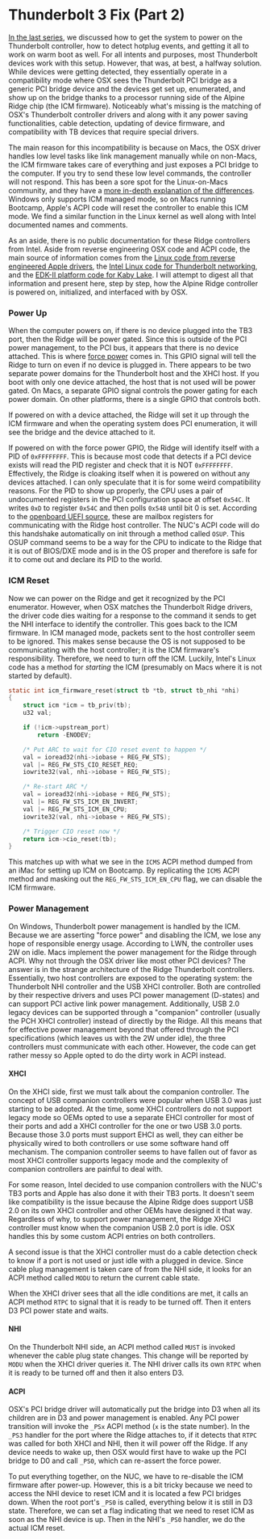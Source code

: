 # Thunderbolt 3 Fix \(Part 2\)

[In the last series](thunderbolt-3-fix.md), we discussed how to get the system to power on the Thunderbolt controller, how to detect hotplug events, and getting it all to work on warm boot as well. For all intents and purposes, most Thunderbolt devices work with this setup. However, that was, at best, a halfway solution. While devices were getting detected, they essentially operate in a compatibility mode where OSX sees the Thunderbolt PCI bridge as a generic PCI bridge device and the devices get set up, enumerated, and show up on the bridge thanks to a processor running side of the Alpine Ridge chip \(the ICM firmware\). Noticeably what's missing is the matching of OSX's Thunderbolt controller drivers and along with it any power saving functionalities, cable detection, updating of device firmware, and compatibility with TB devices that require special drivers.

The main reason for this incompatibility is because on Macs, the OSX driver handles low level tasks like link management manually while on non-Macs, the ICM firmware takes care of everything and just exposes a PCI bridge to the computer. If you try to send these low level commands, the controller will not respond. This has been a sore spot for the Linux-on-Macs community, and they have a [more in-depth explanation of the differences](https://lwn.net/Articles/707616/). Windows only supports ICM managed mode, so on Macs running Bootcamp, Apple's ACPI code will reset the controller to enable this ICM mode. We find a similar function in the Linux kernel as well along with Intel documented names and comments.

As an aside, there is no public documentation for these Ridge controllers from Intel. Aside from reverse engineering OSX code and ACPI code, the main source of information comes from the [Linux code from reverse engineered Apple drivers](https://github.com/intel/thunderbolt-software-kernel-tree/tree/master/drivers/thunderbolt), the [Intel Linux code for Thunderbolt networking](https://github.com/intel/thunderbolt-software-kernel-tree/tree/networking/drivers/thunderbolt/icm), and the [EDK-II platform code for Kaby Lake](https://github.com/tianocore/edk2-platforms/tree/master/Platform/Intel/KabylakeOpenBoardPkg/Features/Tbt). I will attempt to digest all that information and present here, step by step, how the Alpine Ridge controller is powered on, initialized, and interfaced with by OSX.

### Power Up

When the computer powers on, if there is no device plugged into the TB3 port, then the Ridge will be power gated. Since this is outside of the PCI power management, to the PCI bus, it appears that there is no device attached. This is where [force power](thunderbolt-3-fix.md#force-power) comes in. This GPIO signal will tell the Ridge to turn on even if no device is plugged in. There appears to be two separate power domains for the Thunderbolt host and the XHCI host. If you boot with only one device attached, the host that is not used will be power gated. On Macs, a separate GPIO signal controls the power gating for each power domain. On other platforms, there is a single GPIO that controls both.

If powered on with a device attached, the Ridge will set it up through the ICM firmware and when the operating system does PCI enumeration, it will see the bridge and the device attached to it.

If powered on with the force power GPIO, the Ridge will identify itself with a PID of `0xFFFFFFFF`. This is because most code that detects if a PCI device exists will read the PID register and check that it is NOT `0xFFFFFFFF`. Effectively, the Ridge is cloaking itself when it is powered on without any devices attached. I can only speculate that it is for some weird compatibility reasons. For the PID to show up properly, the CPU uses a pair of undocumented registers in the PCI configuration space at offset `0x54C`. It writes `0xD` to register `0x54C` and then polls `0x548` until bit 0 is set. According to the [openboard UEFI source](https://github.com/tianocore/edk2-platforms/blob/master/Platform/Intel/KabylakeOpenBoardPkg/Features/Tbt/Include/Library/TbtCommonLib.h#L17-L18), these are mailbox registers for communicating with the Ridge host controller. The NUC's ACPI code will do this handshake automatically on init through a method called `OSUP`. This OSUP command seems to be a way for the CPU to indicate to the Ridge that it is out of BIOS/DXE mode and is in the OS proper and therefore is safe for it to come out and declare its PID to the world.

### ICM Reset

Now we can power on the Ridge and get it recognized by the PCI enumerator. However, when OSX matches the Thunderbolt Ridge drivers, the driver code dies waiting for a response to the command it sends to get the NHI interface to identify the controller. This goes back to the ICM firmware. In ICM managed mode, packets sent to the host controller seem to be ignored. This makes sense because the OS is not supposed to be communicating with the host controller; it is the ICM firmware's responsibility. Therefore, we need to turn off the ICM. Luckily, Intel's Linux code has a method for _starting_ the ICM \(presumably on Macs where it is not started by default\).

```c
static int icm_firmware_reset(struct tb *tb, struct tb_nhi *nhi)
{
    struct icm *icm = tb_priv(tb);
    u32 val;

    if (!icm->upstream_port)
        return -ENODEV;

    /* Put ARC to wait for CIO reset event to happen */
    val = ioread32(nhi->iobase + REG_FW_STS);
    val |= REG_FW_STS_CIO_RESET_REQ;
    iowrite32(val, nhi->iobase + REG_FW_STS);

    /* Re-start ARC */
    val = ioread32(nhi->iobase + REG_FW_STS);
    val |= REG_FW_STS_ICM_EN_INVERT;
    val |= REG_FW_STS_ICM_EN_CPU;
    iowrite32(val, nhi->iobase + REG_FW_STS);

    /* Trigger CIO reset now */
    return icm->cio_reset(tb);
}
```

This matches up with what we see in the `ICMS` ACPI method dumped from an iMac for setting up ICM on Bootcamp. By replicating the `ICMS` ACPI method and masking out the `REG_FW_STS_ICM_EN_CPU` flag, we can disable the ICM firmware.

### Power Management

On Windows, Thunderbolt power management is handled by the ICM. Because we are asserting "force power" and disabling the ICM, we lose any hope of responsible energy usage. According to LWN, the controller uses 2W on idle. Macs implement the power management for the Ridge through ACPI. Why not through the OSX driver like most other PCI devices? The answer is in the strange architecture of the Ridge Thunderbolt controllers. Essentially, two host controllers are exposed to the operating system: the Thunderbolt NHI controller and the USB XHCI controller. Both are controlled by their respective drivers and uses PCI power management \(D-states\) and can support PCI active link power management. Additionally, USB 2.0 legacy devices can be supported through a "companion" controller \(usually the PCH XHCI controller\) instead of directly by the Ridge. All this means that for effective power management beyond that offered through the PCI specifications \(which leaves us with the 2W under idle\), the three controllers must communicate with each other. However, the code can get rather messy so Apple opted to do the dirty work in ACPI instead.

#### XHCI

On the XHCI side, first we must talk about the companion controller. The concept of USB companion controllers were popular when USB 3.0 was just starting to be adopted. At the time, some XHCI controllers do not support legacy mode so OEMs opted to use a separate EHCI controller for most of their ports and add a XHCI controller for the one or two USB 3.0 ports. Because those 3.0 ports must support EHCI as well, they can either be physically wired to both controllers or use some software hand off mechanism. The companion controller seems to have fallen out of favor as most XHCI controller supports legacy mode and the complexity of companion controllers are painful to deal with.

For some reason, Intel decided to use companion controllers with the NUC's TB3 ports and Apple has also done it with their TB3 ports. It doesn't seem like compatibility is the issue because the Alpine Ridge does support USB 2.0 on its own XHCI controller and other OEMs have designed it that way. Regardless of why, to support power management, the Ridge XHCI controller must know when the companion USB 2.0 port is idle. OSX handles this by some custom ACPI entries on both controllers.

A second issue is that the XHCI controller must do a cable detection check to know if a port is not used or just idle with a plugged in device. Since cable plug management is taken care of from the NHI side, it looks for an ACPI method called `MODU` to return the current cable state.

When the XHCI driver sees that all the idle conditions are met, it calls an ACPI method `RTPC` to signal that it is ready to be turned off. Then it enters D3 PCI power state and waits.

#### NHI

On the Thunderbolt NHI side, an ACPI method called `MUST` is invoked whenever the cable plug state changes. This change will be reported by `MODU` when the XHCI driver queries it. The NHI driver calls its own `RTPC` when it is ready to be turned off and then it also enters D3.

#### ACPI

OSX's PCI bridge driver will automatically put the bridge into D3 when all its children are in D3 and power management is enabled. Any PCI power transition will invoke the `_PSx` ACPI method \(`x` is the state number\). In the `_PS3` handler for the port where the Ridge attaches to, if it detects that `RTPC` was called for both XHCI and NHI, then it will power off the Ridge. If any device needs to wake up, then OSX would first have to wake up the PCI bridge to D0 and call `_PS0`, which can re-assert the force power.

To put everything together, on the NUC, we have to re-disable the ICM firmware after power-up. However, this is a bit tricky because we need to access the NHI device to reset ICM and it is located a few PCI bridges down. When the root port's `_PS0` is called, everything below it is still in D3 state. Therefore, we can set a flag indicating that we need to reset ICM as soon as the NHI device is up. Then in the NHI's `_PS0` handler, we do the actual ICM reset.

